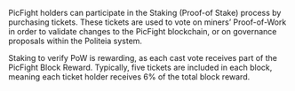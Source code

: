PicFight holders can participate in the Staking (Proof-of Stake) process by purchasing tickets. These tickets are used to vote on miners’ Proof-of-Work in order to validate changes to the PicFight blockchain, or on governance proposals within the Politeia system.

Staking to verify PoW is rewarding, as each cast vote receives part of the PicFight Block Reward. Typically, five tickets are included in each block, meaning each ticket holder receives 6% of the total block reward.

